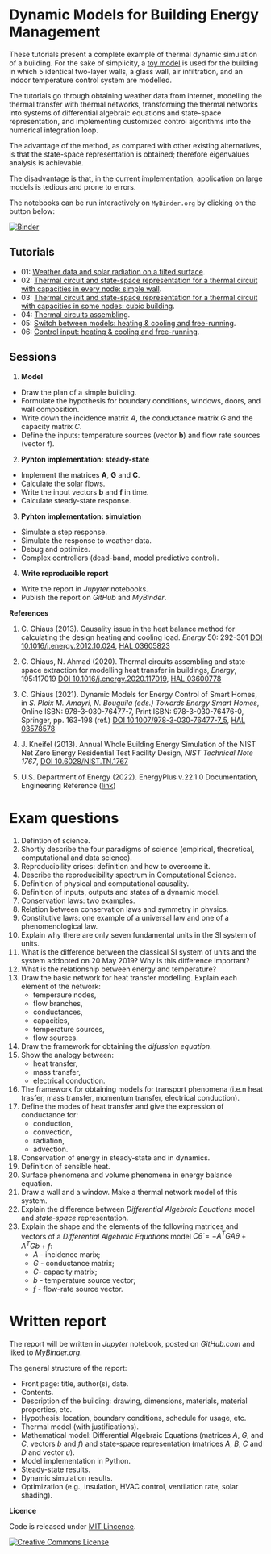 # Dynamic Models for Building Energy Management

These tutorials present a complete example of thermal dynamic simulation of a building. For the sake of simplicity, a [toy model](./figures/03_cube_principle.png) is used for the building in which 5 identical two-layer walls, a glass wall, air infiltration, and an indoor temperature control system are modelled.

The tutorials go through obtaining weather data from internet, modelling the thermal transfer with thermal networks, transforming the thermal networks into systems of differential algebraic equations and state-space representation, and implementing customized control algorithms into the numerical integration loop.

The advantage of the method, as compared with other existing alternatives, is that the state-space representation is obtained; therefore eigenvalues analysis is achievable.

The disadvantage is that, in the current implementation, application on large models is tedious and prone to errors. 

The notebooks can be run interactively on `MyBinder.org` by clicking on the button below:

[![Binder](https://mybinder.org/badge_logo.svg)](https://mybinder.org/v2/gh/selinapfyffer/dm4bm-hilapfyf/HEAD)

## Tutorials
- 01: [Weather data and solar radiation on a tilted surface](01WeatherData.ipynb).
- 02: [Thermal circuit and state-space representation for a thermal circuit with capacities in every node: simple wall](02SimpleWall.ipynb).
- 03: [Thermal circuit and state-space representation for a thermal circuit with capacities in some nodes: cubic building](03CubicBuilding.ipynb).
- 04: [Thermal circuits assembling](04AssemblingCircuits.ipynb).
- 05: [Switch between models: heating & cooling and free-running](05SwitchModels.ipynb).
- 06: [Control input: heating & cooling and free-running](06Control_Input.ipynb).

## Sessions
1. **Model**
 - Draw the plan of a simple building.
 - Formulate the hypothesis for boundary conditions, windows, doors, and wall composition.
 - Write down the incidence matrix $A$, the conductance matrix $G$ and the capacity matrix $C$.
 - Define the inputs: temperature sources (vector **b**) and flow rate sources (vector **f**).
2. **Pyhton implementation: steady-state**
 - Implement the matrices **A**, **G** and **C**.
 - Calculate the solar flows.
 - Write the input vectors **b** and **f** in time.
 - Calculate steady-state response.
3. **Pyhton implementation: simulation**
 - Simulate a step response.
 - Simulate the response to weather data.
 - Debug and optimize.
 - Complex controllers (dead-band, model predictive control).
4. **Write reproducible report**
 - Write the report in *Jupyter* notebooks.
 - Publish the report on *GitHub* and *MyBinder*.


**References**

1. C. Ghiaus (2013). Causality issue in the heat balance method for calculating the design heating and cooling load. *Energy* 50: 292-301
[DOI 10.1016/j.energy.2012.10.024](http://dx.doi.org/10.1016/j.energy.2012.10.024), [HAL 03605823]( https://hal.archives-ouvertes.fr/hal-03605823/document)

2. C. Ghiaus, N. Ahmad (2020). Thermal circuits assembling and state-space extraction for modelling heat transfer in buildings, *Energy*, 195:117019
[DOI 10.1016/j.energy.2020.117019](https://doi.org/10.1016/j.energy.2020.117019), [HAL 03600778](https://hal.archives-ouvertes.fr/hal-03600778/document)

3. C. Ghiaus (2021). Dynamic Models for Energy Control of Smart Homes, in *S. Ploix M. Amayri, N. Bouguila (eds.) Towards Energy Smart Homes*, Online ISBN: 978-3-030-76477-7, Print ISBN: 978-3-030-76476-0, Springer, pp. 163-198 (ref.)
[DOI 10.1007/978-3-030-76477-7_5](https://doi.org/10.1007/978-3-030-76477-7_5), [HAL 03578578](https://hal.archives-ouvertes.fr/hal-03578578/document)

4. J. Kneifel (2013). Annual Whole Building Energy Simulation of the NIST Net Zero Energy Residential Test Facility Design, *NIST Technical Note 1767*, [DOI 10.6028/NIST.TN.1767](https://doi.org/10.6028/NIST.TN.1767)

5. U.S. Department of Energy (2022). EnergyPlus v.22.1.0 Documentation, Engineering Reference ([link](https://energyplus.net/assets/nrel_custom/pdfs/pdfs_v22.1.0/EngineeringReference.pdf))

# Exam questions
1. Defintion of science.
2. Shortly describe the four paradigms of science (empirical, theoretical, computational and data science).
3. Reproducibility crises: definition and how to overcome it.
4. Describe the reproducibility spectrum in Computational Science.
5. Definition of physical and computational causality.
6. Definition of inputs, outputs and states of a dynamic model.
7. Conservation laws: two examples.
8. Relation between conservation laws and symmetry in physics.
9. Constitutive laws: one example of a universal law and one of a phenomenological law.
10. Explain why there are only seven fundamental units in the SI system of units.
11. What is the difference between the classical SI system of units and the system addopted on 20 May 2019? Why is this difference important?
12. What is the relationship between energy and temperature?
13. Draw the basic network for heat transfer modelling. Explain each element of the network:
    - temperaure nodes,
    - flow branches,
    - conductances,
    - capacities,
    - temperature sources,
    - flow sources.
14. Draw the framework for obtaining the *difussion equation*.
15. Show the analogy between:
    - heat transfer,
    - mass transfer,
    - electrical conduction.
16. The framework for obtaining models for transport phenomena (i.e.n heat trasfer, mass transfer, momentum transfer, electrical conduction).
17. Define the modes of heat transfer and give the expression of conductance for:
    - conduction,
    - convection,
    - radiation,
    - advection.
18. Conservation of energy in steady-state and in dynamics.
19. Definition of sensible heat.
29. Surface phenomena and volume phenomena in energy balance equation.
21. Draw a wall and a window. Make a thermal network model of this system.
22. Explain the difference between *Differential Algebraic Equations* model and *state-space* representation.
23. Explain the shape and the elements of the following matrices and vectors of a *Differential Algebraic Equations* model $C \dot{\theta} = -A^T G A \theta + A^T G b + f$:
    - $A$ - incidence marix;
    - $G$ - conductance matrix;
    - $C$- capacity matrix;
    - $b$ - temperature source vector;
    - $f$ - flow-rate source vector.

# Written report
The report will be written in *Jupyter* notebook, posted on *GitHub.com* and liked to *MyBinder.org*.

The general structure of the report:
- Front page: title, author(s), date.
- Contents.
- Description of the building: drawing, dimensions, materials, material properties, etc.
- Hypothesis: location, boundary conditions, schedule for usage, etc.
- Thermal model (with justifications).
- Mathematical model: Differential Algebraic Equations (matrices $A$, $G$, and $C$, vectors $b$ and $f$) and state-space representation (matrices $A$, $B$, $C$ and $D$ and vector $u$).
- Model implementation in Python.
- Steady-state results.
- Dynamic simulation results.
- Optimization (e.g., insulation, HVAC control, ventilation rate, solar shading).


**Licence**

Code is released under [MIT Lincence](https://choosealicense.com/licenses/mit/).

[![Creative Commons License](http://i.creativecommons.org/l/by/4.0/88x31.png)](http://creativecommons.org/licenses/by/4.0/)